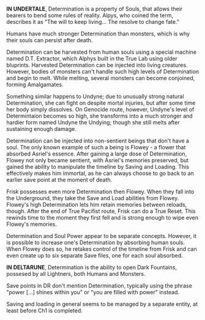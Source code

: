 **IN UNDERTALE**, Determination is a property of Souls, that allows their bearers to bend some rules of reality. Alpys, who coined the term, describes it as "The will to keep living... The resolve to change fate."

Humans have much stronger Determination than monsters, which is why their souls can persist after death.

Determination can be harvested from human souls using a special machine named D.T. Extractor, which Alphys built in the True Lab using older bluprints.
Harvested Determination can be injected into living creatures. However, bodies of monsters can't handle such high levels of Determination and begin to melt. While melting, several monsters can become conjoined, forming Amalgamates.

Something similar happens to Undyne; due to unusually strong natural Determination, she can fight on despite mortal injuries, but after some time her body simply dissolves.
On Genocide route, however, Undyne's level of Determintaion becomes so high, she transforms into a much stronger and hardier form named Undyne the Undying; though she still melts after sustaining enough damage.

Determination can be injected into non-sentient beings that don't have a soul. The only known example of such a being is Flowey - a flower that absorbed Asriel's essence. After gaining a large dose of Determination, Flowey not only became sentient, with Asriel's memories preserved, but gained the ability to manipulate the timeline by Saving and Loading. This effectively makes him immortal, as he can always choose to go back to an earlier save point at the moment of death.

Frisk possesses even more Determination then Flowey. When they fall into the Underground, they take the Save and Load abilities from Flowey. Flowey's high Determination lets him retain memories between reloads, though.
After the end of True Pacifist route, Frisk can do a True Reset. This rewinds time to the moment they first fell and is strong enough to wipe even Flowey's memories.

Determination and Soul Power appear to be separate concepts. However, it is possible to increase one's Determination by absorbing human souls. When Flowey does so, he retakes control of the timeline from Frisk and can even create up to six separate Save files, one for each soul absorbed.

**IN DELTARUNE**, Determination is the ability to open Dark Fountains, possesed by all Lightners, both Humans and Monsters.

Save points in DR don't mention Determination, typically using the phrase "power \[...] shines within you" or "you are filled with power" instead.

Saving and loading in general seems to be managed by a separate entity, at least before Ch1 is completed.